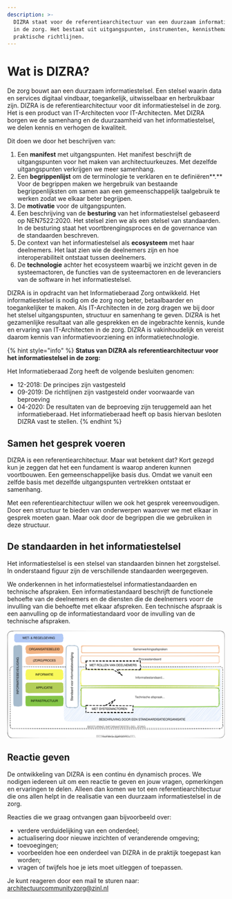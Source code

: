 ```yaml
---
description: >-
  DIZRA staat voor de referentiearchitectuur van een duurzaam informatiestelsel
  in de zorg. Het bestaat uit uitgangspunten, instrumenten, kennisthema's en
  praktische richtlijnen.
---
```


# Wat is DIZRA?

De zorg bouwt aan een duurzaam informatiestelsel. Een stelsel waarin data en services digitaal vindbaar, toegankelijk, uitwisselbaar en herbruikbaar zijn. DIZRA is de referentiearchitectuur voor dit informatiestelsel in de zorg. Het is een product van IT-Architecten voor IT-Architecten. Met DIZRA borgen we de samenhang en de duurzaamheid van het informatiestelsel, we delen kennis en verhogen de kwaliteit. 

Dit doen we door het beschrijven van:

1. Een **manifest** met uitgangspunten. Het manifest beschrijft de uitgangspunten voor het maken van architectuurkeuzes. Met dezelfde uitgangspunten verkrijgen we meer samenhang.
2. Een **begrippenlijst** om de terminologie te verklaren en te definiëren**.** Voor de begrippen maken we hergebruik van bestaande begrippenlijksten om samen aan een gemeenschappelijk taalgebruik te werken zodat we elkaar beter begrijpen.
3. De **motivatie** voor de uitgangspunten. 
4. Een beschrijving van de **besturing** van het informatiestelsel gebaseerd op NEN7522:2020. Het stelsel zien we als een stelsel van standaarden. In de besturing staat het voortbrengingsproces en de governance van de standaarden beschreven.
5. De context van het informatiestelsel als **ecosysteem** met haar deelnemers. Het laat zien wie de deelnemers zijn en hoe interoperabiliteit ontstaat tussen deelnemers.
6. De **technologie** achter het ecosysteem waarbij we inzicht geven in de systeemactoren, de functies van de systeemactoren en de leveranciers van de software in het informatiestelsel.

DIZRA is in opdracht van het Informatieberaad Zorg ontwikkeld. Het informatiestelsel is nodig om de zorg nog beter, betaalbaarder en toegankelijker te maken. Als IT-Architecten in de zorg dragen we bij door het stelsel uitgangspunten, structuur en samenhang te geven. DIZRA is het gezamenlijke resultaat van alle gesprekken en de ingebrachte kennis, kunde en ervaring van IT-Architecten in de zorg. DIZRA is vakinhoudelijk en vereist daarom kennis van informatievoorziening en informatietechnologie. 

{% hint style="info" %}
**Status van DIZRA als referentiearchitectuur voor het informatiestelsel in de zorg:**

Het Informatieberaad Zorg heeft de volgende besluiten genomen:

* 12-2018: De principes zijn vastgesteld
* 09-2019: De richtlijnen zijn vastgesteld onder voorwaarde van beproeving
* 04-2020: De resultaten van de beproeving zijn teruggemeld aan het informatieberaad. Het informatieberaad heeft op basis hiervan besloten DIZRA vast te stellen.
{% endhint %}

## Samen het gesprek voeren

DIZRA is een referentiearchitectuur. Maar wat betekent dat? Kort gezegd kun je zeggen dat het een fundament is waarop anderen kunnen voortbouwen. Een gemeenschappelijke basis dus. Omdat we vanuit een zelfde basis met dezelfde uitgangspunten vertrekken ontstaat er samenhang.

Met een referentiearchitectuur willen we ook het gesprek vereenvoudigen. Door een structuur te bieden van onderwerpen waarover we met elkaar in gesprek moeten gaan. Maar ook door de begrippen die we gebruiken in deze structuur.  

## De standaarden in het informatiestelsel

Het informatiestelsel is een stelsel van standaarden binnen het zorgstelsel. In onderstaand figuur zijn  de verschillende standaarden weergegeven. 

We onderkennen in het informatiestelsel informatiestandaarden en technische afspraken. Een informatiestandaard beschrijft de functionele behoefte van de deelnemers en de diensten die de deelnemers voorr de invulling van die behoefte met elkaar afspreken. Een technische afspraak is een aanvulling op de informatiestandaard voor de invulling van de technische afspraken.

![Het raamwerk van afspraken](.gitbook/assets/overview.svg)

## Reactie geven

De ontwikkeling van DIZRA is een continu én dynamisch proces. We nodigen iedereen uit om een reactie te geven en jouw vragen, opmerkingen en ervaringen te delen. Alleen dan komen we tot een referentiearchitectuur die ons allen helpt in de realisatie van een duurzaam informatiestelsel in de zorg.

Reacties die we graag ontvangen gaan bijvoorbeeld over:

* verdere verduidelijking van een onderdeel;
* actualisering door nieuwe inzichten of veranderende omgeving;
* toevoegingen;
* voorbeelden hoe een onderdeel van DIZRA in de praktijk toegepast kan worden;
* vragen of twijfels hoe je iets moet uitleggen of toepassen.

Je kunt reageren door een mail te sturen naar: [architectuurcommunityzorg@zinl.nl](mailto:architectuurcommunityzorg@zinl.nl)

